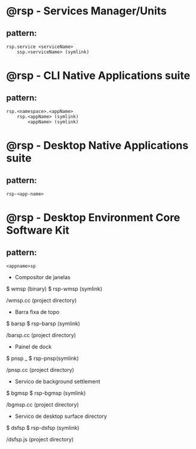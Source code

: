 # @rsp - Services Manager/Units ################

## pattern:

    rsp.service <serviceName>
        ssp.<serviceName> (symlink)

# @rsp - CLI Native Applications suite #########

## pattern:

    rsp.<namespace>.<appName>
        rsp.<appName> (symlink)
            <appName> (symlink) 

# @rsp - Desktop Native Applications suite #####

## pattern:

    rsp-<app-name>

# @rsp - Desktop Environment Core Software Kit #

## pattern:
    
    <appname>sp

- Compositor de janelas

$ wmsp (binary)
$ rsp-wmsp (symlink)

/wmsp.cc (project directory)

- Barra fixa de topo

$ barsp
$ rsp-barsp (symlink)

/barsp.cc (project directory)

- Painel de dock

$ pnsp _
$ rsp-pnsp(symlink)

/pnsp.cc (project directory)

- Servico de background settlement

$ bgmsp
$ rsp-bgmsp (symlink)

/bgmsp.cc (project directory)

- Servico de desktop surface directory

$ dsfsp
$ rsp-dsfsp (symlink)

/dsfsp.js (project directory)


